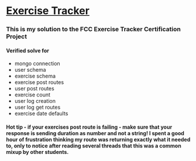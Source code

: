 # [Exercise Tracker](https://www.freecodecamp.org/learn/apis-and-microservices/apis-and-microservices-projects/exercise-tracker)

### This is my solution to the FCC Exercise Tracker Certification Project

#### Verified solve for

- mongo connection
- user schema
- exercise schema
- exercise post routes
- user post routes
- exercise count
- user log creation
- user log get routes
- exercise date defaults

#### Hot tip - if your exercises post route is failing - make sure that your response is sending duration as number and not a string! I spent a good hour of frustration thinking my route was returning exactly what it needed to, only to notice after reading several threads that this was a common mixup by other students.

